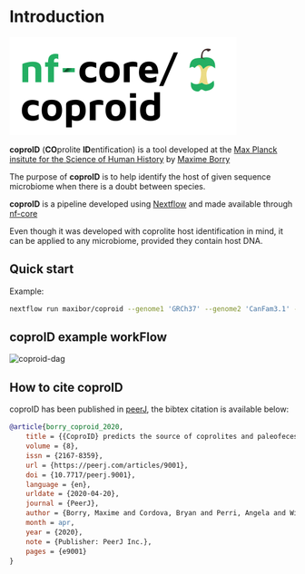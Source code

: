 # Introduction

![nf-core-logo](../assets/nf-core-coproid_logo.png)

**coproID** (**CO**prolite **ID**entification) is a tool developed at the
[Max Planck insitute for the Science of Human History](http://www.shh.mpg.de/en)
by [Maxime Borry](https://github.com/maxibor)

The purpose of **coproID** is to help identify the host of given sequence microbiome when there is a doubt between species.

**coproID** is a pipeline developed using [Nextflow](https://www.nextflow.io/) and made available through [nf-core](https://github.com/nf-core)

Even though it was developed with coprolite host identification in mind, it can be applied to any microbiome, provided they contain host DNA.

## Quick start

Example:

```bash
nextflow run maxibor/coproid --genome1 'GRCh37' --genome2 'CanFam3.1' --name1 'Homo_sapiens' --name2 'Canis_familiaris' --reads '*_R{1,2}.fastq.gz'
```

## coproID example workFlow

![coproid-dag](../assets/img/coproid_dag.png)

## How to cite coproID

coproID has been published in [peerJ](https://peerj.com/articles/9001), the bibtex citation is available below:

```bibtex
@article{borry_coproid_2020,
    title = {{CoproID} predicts the source of coprolites and paleofeces using microbiome composition and host {DNA} content},
    volume = {8},
    issn = {2167-8359},
    url = {https://peerj.com/articles/9001},
    doi = {10.7717/peerj.9001},
    language = {en},
    urldate = {2020-04-20},
    journal = {PeerJ},
    author = {Borry, Maxime and Cordova, Bryan and Perri, Angela and Wibowo, Marsha and Honap, Tanvi Prasad and Ko, Jada and Yu, Jie and Britton, Kate and Girdland-Flink, Linus and Power, Robert C. and Stuijts, Ingelise and Salazar-García, Domingo C. and Hofman, Courtney and Hagan, Richard and Kagoné, Thérèse Samdapawindé and Meda, Nicolas and Carabin, Helene and Jacobson, David and Reinhard, Karl and Lewis, Cecil and Kostic, Aleksandar and Jeong, Choongwon and Herbig, Alexander and Hübner, Alexander and Warinner, Christina},
    month = apr,
    year = {2020},
    note = {Publisher: PeerJ Inc.},
    pages = {e9001}
}
```
